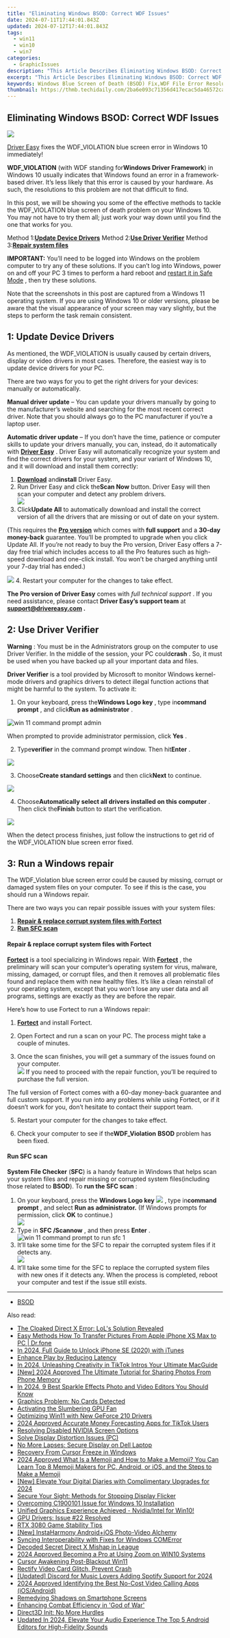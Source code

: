 ```yaml
---
title: "Eliminating Windows BSOD: Correct WDF Issues"
date: 2024-07-11T17:44:01.843Z
updated: 2024-07-12T17:44:01.843Z
tags:
  - win11
  - win10
  - win7
categories:
  - GraphicIssues
description: "This Article Describes Eliminating Windows BSOD: Correct WDF Issues"
excerpt: "This Article Describes Eliminating Windows BSOD: Correct WDF Issues"
keywords: Windows Blue Screen of Death (BSOD) Fix,WDF File Error Resolution,Windows System Stability Improvement,BSOD Recovery Techniques for Windows,Troubleshooting WDF-Related Crashes,Advanced Windows Error Solutions,Preventing BSOD with System Tweaks
thumbnail: https://thmb.techidaily.com/2ba6e093c71356d417ecac5da46572ca39801b84e3600e540a25d205dbeab82d.jpg
---
```


## Eliminating Windows BSOD: Correct WDF Issues

![](https://images.drivereasy.com/wp-content/uploads/2017/05/img_59100aa7daf8d.jpg)

[Driver Easy](https://tools.techidaily.com/drivereasy/download/) fixes the WDF\_VIOLATION blue screen error in Windows 10 immediately!

**WDF\_VIOLATION** (with WDF standing for**Windows Driver Framework**)  in Windows 10 usually indicates that Windows found an error in a framework-based driver. It’s less likely that this error is caused by your hardware. As such, the resolutions to this problem are not that difficult to find.

 In this post, we will be showing you some of the effective methods to tackle the WDF\_VIOLATION blue screen of death problem on your Windows 10\. You may not have to try them all; just work your way down until you find the one that works for you.

 Method 1:[**Update Device Drivers**](#m1)
 Method 2:[**Use Driver Verifier**](#m2)
 Method 3:**[Repair system files](#RE)**

**IMPORTANT:**  You’ll need to be logged into Windows on the problem computer to try any of these solutions. If you can’t log into Windows, power on and off your PC 3 times to perform a hard reboot and [restart it in Safe Mode](https://tools.techidaily.com/drivereasy/download/) , then try these solutions.

 Note that the screenshots in this post are captured from a Windows 11 operating system. If you are using Windows 10 or older versions, please be aware that the visual appearance of your screen may vary slightly, but the steps to perform the task remain consistent.

## 1: Update Device Drivers

 As mentioned, the WDF\_VIOLATION is usually caused by certain drivers, display or video drivers in most cases. Therefore, the easiest way is to update device drivers for your PC.

 There are two ways for you to get the right drivers for your devices: manually or automatically.

**Manual driver update**  – You can update your drivers manually by going to the manufacturer’s website and searching for the most recent correct driver. Note that you should always go to the PC manufacturer if you’re a laptop user.

**Automatic driver update**  – If you don’t have the time, patience or computer skills to update your drivers manually, you can, instead, do it automatically with [**Driver Easy**](https://tools.techidaily.com/drivereasy/download/) .  Driver Easy will automatically recognize your system and find the correct drivers for your system, and your variant of Windows 10, and it will download and install them correctly:

1. **[Download](https://tools.techidaily.com/drivereasy/download/)**  and**install** Driver Easy.
2. Run Driver Easy and click the**Scan Now** button. Driver Easy will then scan your computer and detect any problem drivers.  
![](https://www.drivereasy.com/wp-content/uploads/2022/05/de-scan.png)
3. Click**Update All** to automatically download and install the correct version of all the drivers that are missing or out of date on your system.  

 (This requires the **[Pro version](https://tools.techidaily.com/drivereasy/download/)**  which comes with **full support**  and a **30-day money-back**  guarantee. You’ll be prompted to upgrade when you click Update All. If you’re not ready to buy the Pro version, Driver Easy offers a 7-day free trial which includes access to all the Pro features such as high-speed download and one-click install. You won’t be charged anything until your 7-day trial has ended.)  

![](https://www.drivereasy.com/wp-content/uploads/2022/05/de-update-1.png)
4. Restart your computer for the changes to take effect.

**The Pro version of Driver Easy** comes with _full technical support_ . If you need assistance, please contact **Driver Easy’s support team** at **[support@drivereasy.com](mailto:support@drivereasy.com) .**

## 2: Use Driver Verifier

**Warning** : You must be in the Administrators group on the computer to use Driver Verifier. In the middle of the session, your PC could**crash** . So, it must be used when you have backed up all your important data and files.

**Driver Verifier** is a tool provided by Microsoft to monitor Windows kernel-mode drivers and graphics drivers to detect illegal function actions that might be harmful to the system. To activate it:

 1) On your keyboard, press the**Windows Logo key** , type in**command prompt** , and click**Run as administrator** .

![win 11 command prompt admin](https://images.drivereasy.com/wp-content/uploads/2023/10/win-11-command-prompt-admin-1.jpg)

When prompted to provide administrator permission, click **Yes** .

 2) Type**verifier** in the command prompt window. Then hit**Enter** .

![](https://images.drivereasy.com/wp-content/uploads/2017/05/img_5910349670aa3.jpg)

 3) Choose**Create standard settings** and then click**Next** to continue.

![](https://images.drivereasy.com/wp-content/uploads/2017/05/img_5910350abaafc.jpg)

 4) Choose**Automatically select all drivers installed on this computer** . Then click the**Finish** button to start the verification.

![](https://images.drivereasy.com/wp-content/uploads/2017/05/img_59103553b4fa3.jpg)

 When the detect process finishes, just follow the instructions to get rid of the WDF\_VIOLATION blue screen error fixed.

## 3: Run a Windows repair

 The WDF\_Violation blue screen error could be caused by missing, corrupt or damaged system files on your computer. To see if this is the case, you should run a Windows repair.

There are two ways you can repair possible issues with your system files:

1. [**Repair & replace corrupt system files with Fortect**](#REIMAGE)
2. [**Run SFC scan**](#SFC)

#### Repair & replace corrupt system files with Fortect

**[Fortect](https://tools.techidaily.com/drivereasy/download/)**  is a tool specializing in Windows repair. With **[Fortect](https://tools.techidaily.com/drivereasy/download/)**  , the preliminary will scan your computer’s operating system for virus, malware, missing, damaged, or corrupt files, and then it removes all problematic files found and replace them with new healthy files. It’s like a clean reinstall of your operating system, except that you won’t lose any user data and all programs, settings are exactly as they are before the repair.

Here’s how to use Fortect to run a Windows repair:

 1) [**Fortect**](https://tools.techidaily.com/drivereasy/download/) and install Fortect.

 2) Open Fortect and run a scan on your PC. The process might take a couple of minutes.  
 3) Once the scan finishes, you will get a summary of the issues found on your computer.  
![](https://images.drivereasy.com/wp-content/uploads/2023/07/fortectstartrepair.png)
 If you need to proceed with the repair function, you’ll be required to purchase the full version.

 The full version of Fortect comes with a 60-day money-back guarantee and full custom support. If you run into any problems while using Fortect, or if it doesn’t work for you, don’t hesitate to contact their support team.

5) Restart your computer for the changes to take effect.

6) Check your computer to see if the**WDF\_Violation** **BSOD** problem has been fixed.  

#### Run SFC scan

**System File Checker** (**SFC**) is a handy feature in Windows that helps scan your system files and repair missing or corrupted system files(including those related to **BSOD**). To **run the SFC scan** :

1. On your keyboard, press the **Windows Logo key** ![](https://images.drivereasy.com/wp-content/uploads/2023/10/windows-logo.png) , type in**command prompt** , and select **Run as administrator.** (If Windows prompts for permission, click **OK** to continue.)  
![](https://images.drivereasy.com/wp-content/uploads/2023/10/win-11-command-prompt-admin-1.jpg)
2. Type in **SFC /Scannow** , and then press **Enter** .  
![win 11 command prompt to run sfc 1](https://images.drivereasy.com/wp-content/uploads/2023/10/win-11-command-prompt-run-sfc-1.jpg)
3. It’ll take some time for the SFC to repair the corrupted system files if it detects any.  
![](https://images.drivereasy.com/wp-content/uploads/2023/10/win-11-command-prompt-run-sfc-3.png)
4. It’ll take some time for the SFC to replace the corrupted system files with new ones if it detects any. When the process is completed, reboot your computer and test if the issue still exists.

---

* [BSOD](https://tools.techidaily.com/drivereasy/download/)

<ins class="adsbygoogle"
     style="display:block"
     data-ad-format="autorelaxed"
     data-ad-client="ca-pub-7571918770474297"
     data-ad-slot="1223367746"></ins>



<ins class="adsbygoogle"
     style="display:block"
     data-ad-client="ca-pub-7571918770474297"
     data-ad-slot="8358498916"
     data-ad-format="auto"
     data-full-width-responsive="true"></ins>



<span class="atpl-alsoreadstyle">Also read:</span>
<div><ul>
<li><a href="https://graphic-issues.techidaily.com/the-cloaked-direct-x-error-lols-solution-revealed/"><u>The Cloaked Direct X Error: LoL's Solution Revealed</u></a></li>
<li><a href="https://iphone-transfer.techidaily.com/easy-methods-how-to-transfer-pictures-from-apple-iphone-xs-max-to-pc-drfone-by-drfone-transfer-from-ios/"><u>Easy Methods How To Transfer Pictures From Apple iPhone XS Max to PC | Dr.fone</u></a></li>
<li><a href="https://ios-unlock.techidaily.com/in-2024-full-guide-to-unlock-iphone-se-2020-with-itunes-by-drfone-ios/"><u>In 2024, Full Guide to Unlock iPhone SE (2020) with iTunes</u></a></li>
<li><a href="https://graphic-issues.techidaily.com/enhance-play-by-reducing-latency/"><u>Enhance Play by Reducing Latency</u></a></li>
<li><a href="https://tiktok-videos.techidaily.com/in-2024-unleashing-creativity-in-tiktok-intros-your-ultimate-macguide/"><u>In 2024, Unleashing Creativity in TikTok Intros  Your Ultimate MacGuide</u></a></li>
<li><a href="https://snapchat-videos.techidaily.com/new-2024-approved-the-ultimate-tutorial-for-sharing-photos-from-phone-memory/"><u>[New] 2024 Approved  The Ultimate Tutorial for Sharing Photos From Phone Memory</u></a></li>
<li><a href="https://ai-editing-video.techidaily.com/in-2024-9-best-sparkle-effects-photo-and-video-editors-you-should-know/"><u>In 2024, 9 Best Sparkle Effects Photo and Video Editors You Should Know</u></a></li>
<li><a href="https://graphic-issues.techidaily.com/graphics-problem-no-cards-detected/"><u>Graphics Problem: No Cards Detected</u></a></li>
<li><a href="https://graphic-issues.techidaily.com/activating-the-slumbering-gpu-fan/"><u>Activating the Slumbering GPU Fan</u></a></li>
<li><a href="https://graphic-issues.techidaily.com/optimizing-win11-with-new-geforce-210-drivers/"><u>Optimizing Win11 with New GeForce 210 Drivers</u></a></li>
<li><a href="https://tiktok-videos.techidaily.com/2024-approved-accurate-money-forecasting-apps-for-tiktok-users/"><u>2024 Approved  Accurate Money Forecasting Apps for TikTok Users</u></a></li>
<li><a href="https://graphic-issues.techidaily.com/resolving-disabled-nvidia-screen-options/"><u>Resolving Disabled NVIDIA Screen Options</u></a></li>
<li><a href="https://graphic-issues.techidaily.com/solve-display-distortion-issues-pc/"><u>Solve Display Distortion Issues (PC)</u></a></li>
<li><a href="https://graphic-issues.techidaily.com/no-more-lapses-secure-display-on-dell-laptop/"><u>No More Lapses: Secure Display on Dell Laptop</u></a></li>
<li><a href="https://graphic-issues.techidaily.com/recovery-from-cursor-freeze-in-windows/"><u>Recovery From Cursor Freeze in Windows</u></a></li>
<li><a href="https://ai-editing-video.techidaily.com/2024-approved-what-is-a-memoji-and-how-to-make-a-memoji-you-can-learn-top-8-memoji-makers-for-pc-android-or-ios-and-the-steps-to-make-a-memoji/"><u>2024 Approved What Is a Memoji and How to Make a Memoji? You Can Learn Top 8 Memoji Makers for PC, Android, or iOS, and the Steps to Make a Memoji</u></a></li>
<li><a href="https://facebook-videos.techidaily.com/new-elevate-your-digital-diaries-with-complimentary-upgrades-for-2024/"><u>[New] Elevate Your Digital Diaries with Complimentary Upgrades for 2024</u></a></li>
<li><a href="https://graphic-issues.techidaily.com/secure-your-sight-methods-for-stopping-display-flicker/"><u>Secure Your Sight: Methods for Stopping Display Flicker</u></a></li>
<li><a href="https://graphic-issues.techidaily.com/overcoming-c1900101-issue-for-windows-10-installation/"><u>Overcoming C1900101 Issue for Windows 10 Installation</u></a></li>
<li><a href="https://graphic-issues.techidaily.com/1719817977189-unified-graphics-experience-achieved-nvidiaintel-for-win10/"><u>Unified Graphics Experience Achieved - Nvidia/Intel for Win10!</u></a></li>
<li><a href="https://graphic-issues.techidaily.com/gpu-drivers-issue-22-resolved/"><u>GPU Drivers: Issue #22 Resolved</u></a></li>
<li><a href="https://graphic-issues.techidaily.com/rtx-3080-game-stability-tips/"><u>RTX 3080 Game Stability Tips</u></a></li>
<li><a href="https://instagram-clips.techidaily.com/new-instaharmony-androidplusios-photo-video-alchemy/"><u>[New] InstaHarmony  Android+iOS Photo-Video Alchemy</u></a></li>
<li><a href="https://graphic-issues.techidaily.com/syncing-interoperability-with-fixes-for-windows-comerror/"><u>Syncing Interoperability with Fixes for Windows COMError</u></a></li>
<li><a href="https://graphic-issues.techidaily.com/decoded-secret-direct-x-mishap-in-league/"><u>Decoded Secret Direct X Mishap in League</u></a></li>
<li><a href="https://fox-http.techidaily.com/2024-approved-becoming-a-pro-at-using-zoom-on-win10-systems/"><u>2024 Approved  Becoming a Pro at Using Zoom on WIN10 Systems</u></a></li>
<li><a href="https://graphic-issues.techidaily.com/cursor-awakening-post-blackout-win11/"><u>Cursor Awakening Post-Blackout Win11</u></a></li>
<li><a href="https://graphic-issues.techidaily.com/rectify-video-card-glitch-prevent-crash/"><u>Rectify Video Card Glitch, Prevent Crash</u></a></li>
<li><a href="https://discord-videos.techidaily.com/updated-discord-for-music-lovers-adding-spotify-support-for-2024/"><u>[Updated] Discord for Music Lovers  Adding Spotify Support for 2024</u></a></li>
<li><a href="https://remote-screen-capture.techidaily.com/2024-approved-identifying-the-best-no-cost-video-calling-apps-iosandroid/"><u>2024 Approved  Identifying the Best No-Cost Video Calling Apps (iOS/Android)</u></a></li>
<li><a href="https://graphic-issues.techidaily.com/remedying-shadows-on-smartphone-screens/"><u>Remedying Shadows on Smartphone Screens</u></a></li>
<li><a href="https://graphic-issues.techidaily.com/enhancing-combat-efficiency-in-god-of-war/"><u>Enhancing Combat Efficiency in 'God of War'</u></a></li>
<li><a href="https://graphic-issues.techidaily.com/direct3d-init-no-more-hurdles/"><u>Direct3D Init: No More Hurdles</u></a></li>
<li><a href="https://voice-adjusting.techidaily.com/updated-in-2024-elevate-your-audio-experience-the-top-5-android-editors-for-high-fidelity-sounds/"><u>Updated In 2024, Elevate Your Audio Experience The Top 5 Android Editors for High-Fidelity Sounds</u></a></li>
</ul></div>
